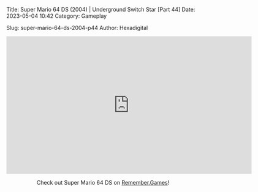 Title: Super Mario 64 DS (2004) | Underground Switch Star [Part 44]
Date: 2023-05-04 10:42
Category: Gameplay

Slug: super-mario-64-ds-2004-p44
Author: Hexadigital

<center><iframe src="https://www.youtube.com/embed/fhM_53pBsXA?feature=oembed" allow="accelerometer; autoplay; encrypted-media; gyroscope; picture-in-picture" width="640" height="360" frameborder="0"></iframe>

Check out Super Mario 64 DS on [Remember.Games](https://remember.games/game/2250/super-mario-64-ds/)!</center>